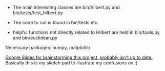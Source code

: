 * The main interesting classes are bin/hilbert.py and bin/tests/test_hilbert.py
  
* The code to run is found in bin/tests etc.
  
* helpful functions not directly related to Hilbert are held in bin/tools.py and bin/euclidean.py

Necessary packages: numpy, matplotlib

[Google Slides for brainstorming this project, probably isn't up to date.](https://docs.google.com/presentation/d/1E9zr5Q8-lw9-S9Xbquw9i7hVQPRZ7FNgBtaVWxkGXkM/edit?usp=sharing) Basically this is my sketch pad to illustrate my confusions on :\)
